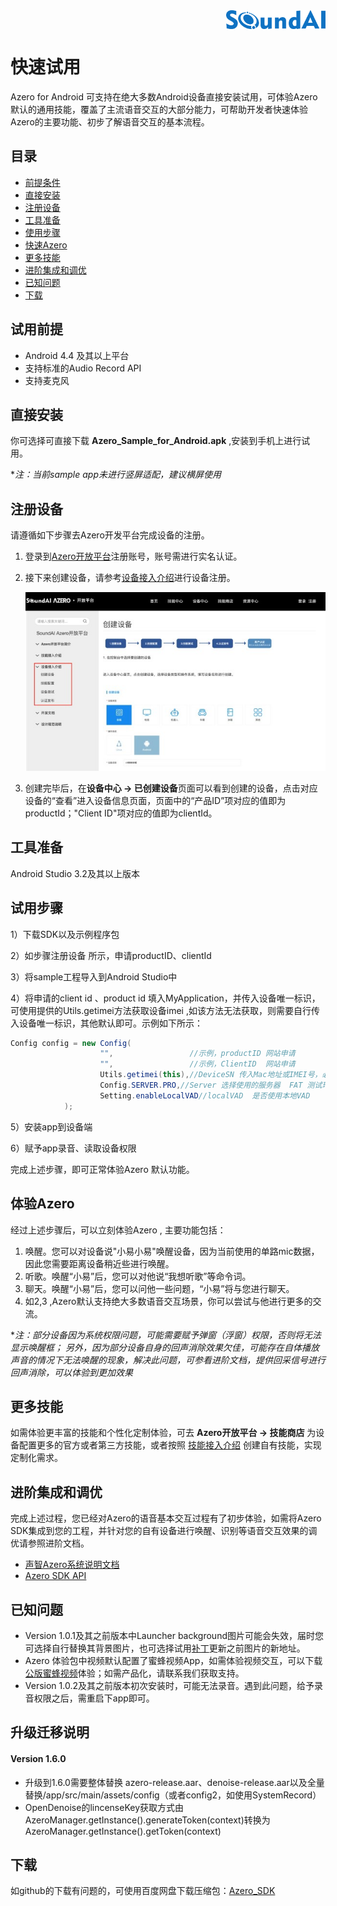 <div align="right">
<img src="./docs/soundai.png" height = "30" alt="SoundAI" align=middle />
</div>

# 快速试用

Azero for Android 可支持在绝大多数Android设备直接安装试用，可体验Azero 默认的通用技能，覆盖了主流语音交互的大部分能力，可帮助开发者快速体验Azero的主要功能、初步了解语音交互的基本流程。

## 目录

* [前提条件](#prerequisites)
* [直接安装](#install)
* [注册设备](#account)
* [工具准备](#tools)
* [使用步骤](#step)
* [快速Azero](#test)
* [更多技能](#more_skill)
* [进阶集成和调优](#advanced)
* [已知问题](#known_issue)
* [下载](#download)

## 试用前提<a id="prerequisites"> </a>

- Android 4.4 及其以上平台
- 支持标准的Audio Record API
- 支持麦克风


## 直接安装<a id="install"> </a>

  你可选择可直接下载 **Azero_Sample_for_Android.apk** ,安装到手机上进行试用。

  **注：当前sample app未进行竖屏适配，建议横屏使用*

##  注册设备<a id="account"> </a>

请遵循如下步骤去Azero开发平台完成设备的注册。
1. 登录到[Azero开放平台](https://azero.soundai.com.cn)注册账号，账号需进行实名认证。

2. 接下来创建设备，请参考[设备接入介绍](https://document-azero.soundai.com.cn/azero/IntroductionToDeviceCenter.html)进行设备注册。

   ![dev_reg](./docs/dev_reg.png)

3. 创建完毕后，在**设备中心 -> 已创建设备**页面可以看到创建的设备，点击对应设备的“查看”进入设备信息页面，页面中的“产品ID”项对应的值即为productId；"Client ID"项对应的值即为clientId。 



##  工具准备<a id="tools"> </a>

Android Studio 3.2及其以上版本

##  试用步骤<a id="step"> </a>

1）下载SDK以及示例程序包

2）如步骤<a id="prerequisites">注册设备</a> 所示，申请productID、clientId

3）将sample工程导入到Android Studio中

4）将申请的client id 、product id 填入MyApplication，并传入设备唯一标识，可使用提供的Utils.getimei方法获取设备imei ,如该方法无法获取，则需要自行传入设备唯一标识，其他默认即可。示例如下所示：

```java
Config config = new Config(
                    "",                 //示例，productID 网站申请
                    "",                 //示例，ClientID  网站申请
                    Utils.getimei(this),//DeviceSN 传入Mac地址或IMEI号，必须保证设备唯一
                    Config.SERVER.PRO,//Server 选择使用的服务器  FAT 测试环境 PRO 正式环境
                    Setting.enableLocalVAD//localVAD  是否使用本地VAD
            );
```

5）安装app到设备端

6）赋予app录音、读取设备权限

完成上述步骤，即可正常体验Azero 默认功能。

## 体验Azero<a id="test"> </a> 

经过上述步骤后，可以立刻体验Azero , 主要功能包括：

1. 唤醒。您可以对设备说"小易小易"唤醒设备，因为当前使用的单路mic数据，因此您需要距离设备稍近些进行唤醒。
2. 听歌。唤醒“小易”后，您可以对他说“我想听歌”等命令词。
3. 聊天。唤醒“小易”后，您可以问他一些问题，“小易”将与您进行聊天。
4. 如2,3 ,Azero默认支持绝大多数语音交互场景，你可以尝试与他进行更多的交流。

**注：部分设备因为系统权限问题，可能需要赋予弹窗（浮窗）权限，否则将无法显示唤醒框；*
       *另外，因为部分设备自身的回声消除效果欠佳，可能存在自体播放声音的情况下无法唤醒的现象，解决此问题，可参看进阶文档，提供回采信号进行回声消除，可以体验到更加效果*

##  更多技能<a id="more_skill"> </a> 
如需体验更丰富的技能和个性化定制体验，可去 **Azero开放平台 -> 技能商店** 为设备配置更多的官方或者第三方技能，或者按照 [技能接入介绍](https://document-azero.soundai.com.cn/azero/IntroductionToSkillCenter.html) 创建自有技能，实现定制化需求。

## 进阶集成和调优<a id="advanced"> </a> 

完成上述过程，您已经对Azero的语音基本交互过程有了初步体验，如需将Azero SDK集成到您的工程，并针对您的自有设备进行唤醒、识别等语音交互效果的调优请参照进阶文档。

- [声智Azero系统说明文档](./docs/声智Azero系统说明文档.md)
- [Azero SDK API](./docs/javadoc/index.html)

##  已知问题<a id="known_issue"> </a>

- Version 1.0.1及其之前版本中Launcher background图片可能会失效，届时您可选择自行替换其背景图片，也可选择试用[补丁](./patch/launcher_backgroud.patch)更新之前图片的新地址。
- Azero 体验包中视频默认配置了蜜蜂视频App，如需体验视频交互，可以下载[公版蜜蜂视频](http://www.beevideo.tv/apk/bjPQbheOhd8%3D.html)体验；如需产品化，请联系我们获取支持。
- Version 1.0.2及其之前版本初次安装时，可能无法录音。遇到此问题，给予录音权限之后，需重启下app即可。

## 升级迁移说明<a id="update"> </a>

#### Version 1.6.0

- 升级到1.6.0需要整体替换 azero-release.aar、denoise-release.aar以及全量替换/app/src/main/assets/config（或者config2，如使用SystemRecord）
- OpenDenoise的lincenseKey获取方式由AzeroManager.getInstance().generateToken(context)转换为AzeroManager.getInstance().getToken(context)

## 下载<a id="download"> </a>

如github的下载有问题的，可使用百度网盘下载压缩包：[Azero_SDK](https://pan.baidu.com/s/1LYSt4TcIxxhH-E0xfWKF8w)